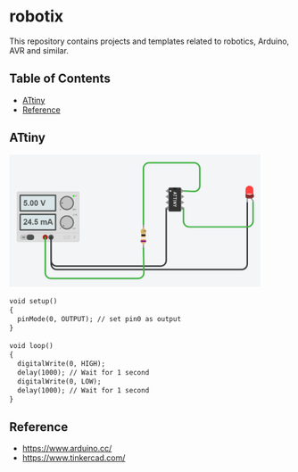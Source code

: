 # robotix
This repository contains projects and templates related to robotics, Arduino, AVR and similar. 
## Table of Contents
* [ATtiny](#attiny)
* [Reference](#reference)
## ATtiny 
<img src="images/attiny_blink.gif" width="450" />

```arduino
void setup() 
{
  pinMode(0, OUTPUT); // set pin0 as output
}

void loop()
{
  digitalWrite(0, HIGH); 
  delay(1000); // Wait for 1 second
  digitalWrite(0, LOW);
  delay(1000); // Wait for 1 second
}

```

## Reference
* https://www.arduino.cc/
* https://www.tinkercad.com/
